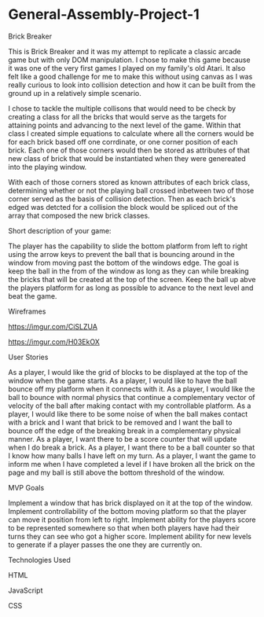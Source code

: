 # General-Assembly-Project-1
Brick Breaker

This is Brick Breaker and it was my attempt to replicate a classic arcade game but with only DOM manipulation. I chose to make this game because it was one of the very first games I played on my family's old Atari. It also felt like a good challenge for me to make this without using canvas as I was really curious to look into collision detection and how it can be built from the ground up in a relatively simple scenario.

I chose to tackle the multiple collisons that would need to be check by creating a class for all the bricks that would serve as the targets for attaining points and advancing to the next level of the game. Within that class I created simple equations to calculate where all the corners would be for each brick based off one corrdinate, or one corner position of each brick. Each one of those corners would then be stored as attributes of that new class of brick that would be instantiated when they were genereated into the playing window.

With each of those corners stored as known attributes of each brick class, determining whether or not the playing ball crossed inbetween two of those corner served as the basis of collision detection. Then as each brick's edged was detcted for a collision the block would be spliced out of the array that composed the new brick classes.



Short description of your game:

The player has the capability to slide the bottom platform from left to right using the arrow keys to prevent the ball that is bouncing around in the window from moving past the bottom of the windows edge. The goal is keep the ball in the from of the window as long as they can while breaking the bricks that will be created at the top of the screen. Keep the ball up abve the players platform for as long as possible to advance to the next level and beat the game.



Wireframes

https://imgur.com/CiSLZUA

https://imgur.com/H03EkOX



User Stories

As a player, I would like the grid of blocks to be displayed at the top of the window when the game starts.
As a player, I would like to have the ball bounce off my platform when it connects with it.
As a player, I would like the ball to bounce with normal physics that continue a complementary vector of velocity of the ball after making contact with my controllable platform.
As a player, I would like there to be some noise of when the ball makes contact with a brick and I want that brick to be removed and I want the ball to bounce off the edge of the breaking break in a complementary physical manner.
As a player, I want there to be a score counter that will update when I do break a brick.
As a player, I want there to be a ball counter so that I know how many balls I have left on my turn.
As a player, I want the game to inform me when I have completed a level if I have broken all the brick on the page and my ball is still above the bottom threshold of the window.



MVP Goals

Implement a window that has brick displayed on it at the top of the window.
Implement controllability of the bottom moving platform so that the player can move it position from left to right.
Implement ability for the players score to be represented somewhere so that when both players have had their turns they can see who got a higher score.
Implement ability for new levels to generate if a player passes the one they are currently on.


Technologies Used

HTML

JavaScript

CSS